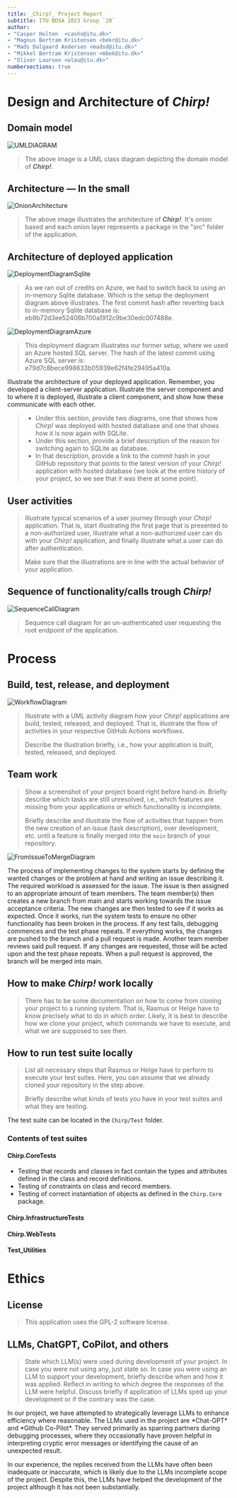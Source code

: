 ```yaml
---
title: _Chirp!_ Project Report
subtitle: ITU BDSA 2023 Group `20`
author:
- "Casper Holten  <casho@itu.dk>"
- "Magnus Bertram Kristensen <bekr@itu.dk>"
- "Mads Dalgaard Andersen <madsd@itu.dk>"
- "Mikkel Bertram Kristensen <mbek@itu.dk>"
- "Oliver Laursen <olau@itu.dk>"
numbersections: true
---
```

# Design and Architecture of _Chirp!_

## Domain model

![UMLDIAGRAM](diagrams/umlClassDiagram.svg)

> The above image is a UML class diagram depicting the domain model of ***Chirp!***.

## Architecture — In the small

![OnionArchitecture](diagrams/OnionArchitecture.drawio.svg)

> The above image illustrates the architecture of ***Chirp!***. It's onion based and each onion layer represents a package in the "src" folder of the application.

## Architecture of deployed application

![DeploymentDiagramSqlite](diagrams/DeploymentSqlite.drawio.svg)
>As we ran out of credits on Azure, we had to switch back to using an in-memory Sqlite database.
> Which is the setup the deployment diagram above illustrates. The first commit hash after reverting back to in-memory Sqlite database is: eb9b72d3ee52408b700a1912c9be30edc007488e.

![DeploymentDiagramAzure](diagrams/DeploymentSqlserver.svg)
> This deployment diagram illustrates our former setup, where we used an Azure hosted SQL server.
> The hash of the latest commit using Azure SQL server is: e79d7c8bece998633b05939e62f4fe29495a410a.
> 



Illustrate the architecture of your deployed application. Remember, you developed a client-server application. Illustrate the server component and to where it is deployed, illustrate a client component, and show how these communicate with each other.
> * Under this section, provide two diagrams, one that shows how *Chirp!* was deployed with hosted database and one that shows how it is now again with SQLite.
> * Under this section, provide a brief description of the reason for switching again to SQLite as database.
> * In that description, provide a link to the commit hash in your GitHub repository that points to the latest version of your *Chirp!* application with hosted database (we look at the entire history of your project, so we see that it was there at some point).

## User activities

> Illustrate typical scenarios of a user journey through your *Chirp!* application. That is, start illustrating the first page that is presented to a non-authorized user, illustrate what a non-authorized user can do with your *Chirp!* application, and finally illustrate what a user can do after authentication.
>
> Make sure that the illustrations are in line with the actual behavior of your application.

## Sequence of functionality/calls trough _Chirp!_

![SequenceCallDiagram](diagrams/SequenceCallDiagram.svg)
>Sequence call diagram for an un-authenticated user requesting the root endpoint of the application.

# Process

## Build, test, release, and deployment

![WorkflowDiagram](diagrams/WorkflowDiagram.drawio.svg)

> Illustrate with a UML activity diagram how your *Chirp!* applications are build, tested, released, and deployed. That is, illustrate the flow of activities in your respective GitHub Actions workflows.
>
> Describe the illustration briefly, i.e., how your application is built, tested, released, and deployed.

## Team work

> Show a screenshot of your project board right before hand-in. Briefly describe which tasks are still unresolved, i.e., which features are missing from your applications or which functionality is incomplete.
>
> Briefly describe and illustrate the flow of activities that happen from the new creation of an issue (task description), over development, etc. until a feature is finally merged into the `main` branch of your repository.

![FromIssueToMergeDiagram](diagrams/FromIssueToMergeDiagram.svg)

The process of implementing changes to the system starts by defining the wanted changes or the problem at hand and writing an issue describing it. The required workload is assessed for the issue. The issue is then assigned to an appropriate amount of team members. The team member(s) then creates a new branch from main and starts working towards the issue acceptance criteria. The new changes are then tested to see if it works as expected. Once it works, run the system tests to ensure no other functionality has been broken in the process. If any test fails, debugging commences and the test phase repeats. If everything works, the changes are pushed to the branch and a pull request is made. Another team member reviews said pull request. If any changes are requested, those will be acted upon and the test phase repeats. When a pull request is approved, the branch will be merged into main.


## How to make _Chirp!_ work locally

> There has to be some documentation on how to come from cloning your project to a running system. That is, Rasmus or Helge have to know precisely what to do in which order. Likely, it is best to describe how we clone your project, which commands we have to execute, and what we are supposed to see then.

## How to run test suite locally

> List all necessary steps that Rasmus or Helge have to perform to execute your test suites. Here, you can assume that we already cloned your repository in the step above.
>
> Briefly describe what kinds of tests you have in your test suites and what they are testing.

The test suite can be located in the `Chirp/Test` folder.

### Contents of test suites

#### Chirp.CoreTests

* Testing that records and classes in fact contain the types and attributes defined in the class and record definitions.
* Testing of constraints on class and record members.
* Testing of correct instantiation of objects as defined in the `Chirp.Core` package.

#### Chirp.InfrastructureTests

#### Chirp.WebTests

#### Test_Utilities

# Ethics

## License

> This application uses the GPL-2 software license.

## LLMs, ChatGPT, CoPilot, and others

> State which LLM(s) were used during development of your project. In case you were not using any, just state so. In case you were using an LLM to support your development, briefly describe when and how it was applied. Reflect in writing to which degree the responses of the LLM were helpful. Discuss briefly if application of LLMs sped up your development or if the contrary was the case.

In our project, we have attempted to strategically leverage LLMs to enhance efficiency where reasonable. The LLMs used in the project are \*Chat-GPT\* and \*Github Co-Pilot\*. They served primarily as sparring partners during debugging processes, where they occasionally have proven helpful in interpreting cryptic error messages or identifying the cause of an unexpected result.

In our experience, the replies received from the LLMs have often been inadequate or inaccurate, which is likely due to the LLMs incomplete scope of the project. Despite this, the LLMs have helped the development of the project although it has not been substantially.
